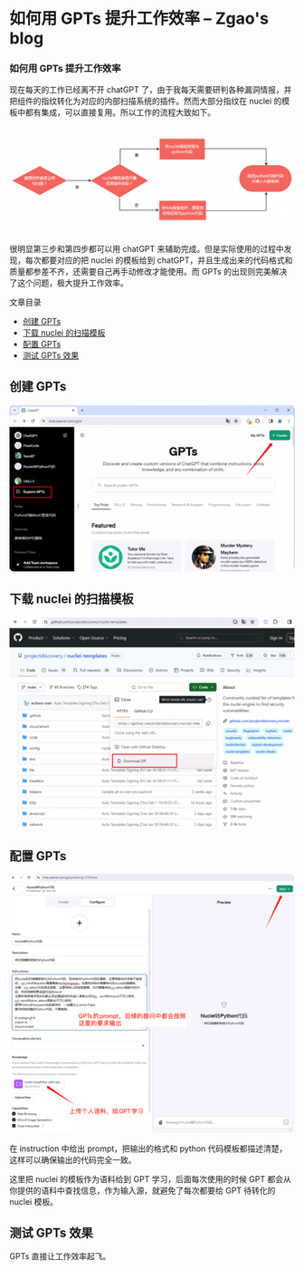

# 如何用 GPTs 提升工作效率 – Zgao's blog

### 如何用 GPTs 提升工作效率

现在每天的工作已经离不开 chatGPT 了，由于我每天需要研判各种漏洞情报，并把组件的指纹转化为对应的内部扫描系统的插件。然而大部分指纹在 nuclei 的模板中都有集成，可以直接复用。所以工作的流程大致如下。

![](assets/1707040628-c19d355b128a09e128b0f731bb270b64.png)

很明显第三步和第四步都可以用 chatGPT 来辅助完成。但是实际使用的过程中发现，每次都要对应的把 nuclei 的模板给到 chatGPT，并且生成出来的代码格式和质量都参差不齐，还需要自己再手动修改才能使用。而 GPTs 的出现则完美解决了这个问题，极大提升工作效率。

文章目录

[](#)

-   [创建 GPTs](#%E5%88%9B%E5%BB%BAGPTs "创建GPTs")
-   [下载 nuclei 的扫描模板](#%E4%B8%8B%E8%BD%BDnuclei%E7%9A%84%E6%89%AB%E6%8F%8F%E6%A8%A1%E6%9D%BF "下载nuclei的扫描模板")
-   [配置 GPTs](#%E9%85%8D%E7%BD%AEGPTs "配置GPTs")
-   [测试 GPTs 效果](#%E6%B5%8B%E8%AF%95GPTs%E6%95%88%E6%9E%9C "测试GPTs效果")

## 创建 GPTs

![](assets/1707040628-2dcd2ab39ac781a78226f23e5c311f20.png)

## 下载 nuclei 的扫描模板

![](assets/1707040628-227a5ed0f8e93d2cf82dc8b5c4bdeb83.png)

## 配置 GPTs

![](assets/1707040628-eef9c21a001dcfe0919f548cc2ab7d5e.png)

在 instruction 中给出 prompt，把输出的格式和 python 代码模板都描述清楚，这样可以确保输出的代码完全一致。

这里把 nuclei 的模板作为语料给到 GPT 学习，后面每次使用的时候 GPT 都会从你提供的语料中查找信息，作为输入源，就避免了每次都要给 GPT 待转化的 nuclei 模板。

## 测试 GPTs 效果

GPTs 直接让工作效率起飞。
